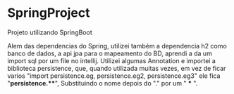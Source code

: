 # SpringProject
Projeto utilizando SpringBoot

Alem das dependencias do Spring, utilizei também a dependencia h2 como banco de dados, a api jpa para o mapeamento do BD, aprendi a da um import sql por um file no intellij. 
Utilizei algumas Annotation e importei a biblioteca persistence, que, quando utilizada muitas vezes, em vez de ficar varios "import persistence.eg, persistence.eg2, persistence.eg3" ele fica "<b>persistence.**</b>", Substituindo o nome
depois do "." por um " <b>*</b> ".

